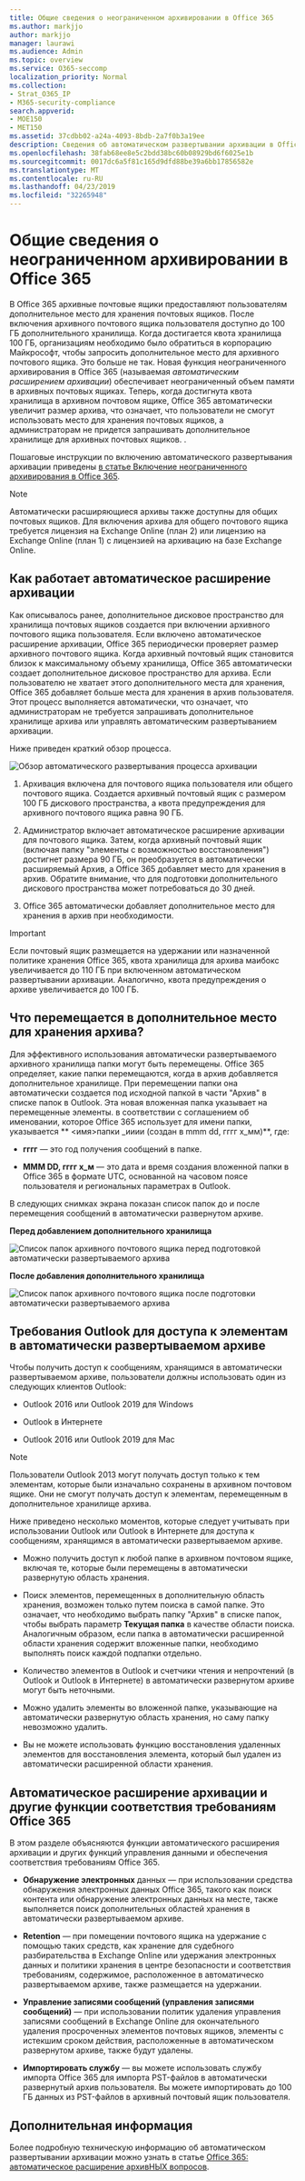 ```yaml
---
title: Общие сведения о неограниченном архивировании в Office 365
ms.author: markjjo
author: markjjo
manager: laurawi
ms.audience: Admin
ms.topic: overview
ms.service: O365-seccomp
localization_priority: Normal
ms.collection:
- Strat_O365_IP
- M365-security-compliance
search.appverid:
- MOE150
- MET150
ms.assetid: 37cdbb02-a24a-4093-8bdb-2a7f0b3a19ee
description: Сведения об автоматическом развертывании архивации в Office 365, которая обеспечивает неограниченное хранение архивных почтовых ящиков Exchange Online.
ms.openlocfilehash: 38fab68ee8e5c2bdd38bc60b08929bd6f6025e1b
ms.sourcegitcommit: 0017dc6a5f81c165d9dfd88be39a6bb17856582e
ms.translationtype: MT
ms.contentlocale: ru-RU
ms.lasthandoff: 04/23/2019
ms.locfileid: "32265948"
---
```

# <a name="overview-of-unlimited-archiving-in-office-365"></a>Общие сведения о неограниченном архивировании в Office 365

В Office 365 архивные почтовые ящики предоставляют пользователям дополнительное место для хранения почтовых ящиков. После включения архивного почтового ящика пользователя доступно до 100 ГБ дополнительного хранилища. Когда достигается квота хранилища 100 ГБ, организациям необходимо было обратиться в корпорацию Майкрософт, чтобы запросить дополнительное место для архивного почтового ящика. Это больше не так. Новая функция неограниченного архивирования в Office 365 (называемая *автоматическим расширением архивации*) обеспечивает неограниченный объем памяти в архивных почтовых ящиках. Теперь, когда достигнута квота хранилища в архивном почтовом ящике, Office 365 автоматически увеличит размер архива, что означает, что пользователи не смогут использовать место для хранения почтовых ящиков, а администраторам не придется запрашивать дополнительное хранилище для архивных почтовых ящиков. .
  
Пошаговые инструкции по включению автоматического развертывания архивации приведены [в статье Включение неограниченного архивирования в Office 365](enable-unlimited-archiving.md).
  
> [!NOTE]
> Автоматически расширяющиеся архивы также доступны для общих почтовых ящиков. Для включения архива для общего почтового ящика требуется лицензия на Exchange Online (план 2) или лицензию на Exchange Online (план 1) с лицензией на архивацию на базе Exchange Online. 
  
## <a name="how-auto-expanding-archiving-works"></a>Как работает автоматическое расширение архивации

Как описывалось ранее, дополнительное дисковое пространство для хранилища почтовых ящиков создается при включении архивного почтового ящика пользователя. Если включено автоматическое расширение архивации, Office 365 периодически проверяет размер архивного почтового ящика. Когда архивный почтовый ящик становится близок к максимальному объему хранилища, Office 365 автоматически создает дополнительное дисковое пространство для архива. Если пользователю не хватает этого дополнительного места для хранения, Office 365 добавляет больше места для хранения в архив пользователя. Этот процесс выполняется автоматически, что означает, что администраторам не требуется запрашивать дополнительное хранилище архива или управлять автоматическим развертыванием архивации. 
  
Ниже приведен краткий обзор процесса.
  
![Обзор автоматического развертывания процесса архивации](media/74355385-d990-44fe-8a87-6c3639d1f63f.png)
  
1. Архивация включена для почтового ящика пользователя или общего почтового ящика. Создается архивный почтовый ящик с размером 100 ГБ дискового пространства, а квота предупреждения для архивного почтового ящика равна 90 ГБ.
    
2. Администратор включает автоматическое расширение архивации для почтового ящика. Затем, когда архивный почтовый ящик (включая папку "элементы с возможностью восстановления") достигнет размера 90 ГБ, он преобразуется в автоматически расширяемый Архив, а Office 365 добавляет место для хранения в архив. Обратите внимание, что для подготовки дополнительного дискового пространства может потребоваться до 30 дней.
    
3. Office 365 автоматически добавляет дополнительное место для хранения в архив при необходимости.
  
> [!IMPORTANT]
> Если почтовый ящик размещается на удержании или назначенной политике хранения Office 365, квота хранилища для архива маибокс увеличивается до 110 ГБ при включенном автоматическом развертывании архивации. Аналогично, квота предупреждения о архиве увеличивается до 100 ГБ.

## <a name="what-gets-moved-to-the-additional-archive-storage-space"></a>Что перемещается в дополнительное место для хранения архива?

Для эффективного использования автоматически развертываемого архивного хранилища папки могут быть перемещены. Office 365 определяет, какие папки перемещаются, когда в архив добавляется дополнительное хранилище. При перемещении папки она автоматически создается под исходной папкой в части "Архив" в списке папок в Outlook. Эта новая вложенная папка указывает на перемещенные элементы. в соответствии с соглашением об именовании, которое Office 365 использует для имени папки, указывается ** \<имя\>папки _ииии (создан в mmm dd, гггг х_мм)**, где: 
  
- **гггг** — это год получения сообщений в папке. 
    
- **MMM DD, гггг х_м** — это дата и время создания вложенной папки в Office 365 в формате UTC, основанной на часовом поясе пользователя и региональных параметрах в Outlook. 
    
В следующих снимках экрана показан список папок до и после перемещения сообщений в автоматически развернутом архиве.
  
 **Перед добавлением дополнительного хранилища**
  
![Список папок архивного почтового ящика перед подготовкой автоматически развертываемого архива](media/5d6d6420-e562-4912-aaab-1c111762b3f6.png)
  
 **После добавления дополнительного хранилища**
  
![Список папок архивного почтового ящика после подготовки автоматически развертываемого архива](media/c03c5f51-23fa-4fc2-b887-7e7e5cce30da.png)
  
## <a name="outlook-requirements-for-accessing-items-in-an-auto-expanded-archive"></a>Требования Outlook для доступа к элементам в автоматически развертываемом архиве

Чтобы получить доступ к сообщениям, хранящимся в автоматически развертываемом архиве, пользователи должны использовать один из следующих клиентов Outlook:
  
- Outlook 2016 или Outlook 2019 для Windows
    
- Outlook в Интернете 
    
- Outlook 2016 или Outlook 2019 для Mac 
    
> [!NOTE]
> Пользователи Outlook 2013 могут получать доступ только к тем элементам, которые были изначально сохранены в архивном почтовом ящике. Они не смогут получать доступ к элементам, перемещенным в дополнительное хранилище архива. 
  
Ниже приведено несколько моментов, которые следует учитывать при использовании Outlook или Outlook в Интернете для доступа к сообщениям, хранящимся в автоматически развертываемом архиве.
  
- Можно получить доступ к любой папке в архивном почтовом ящике, включая те, которые были перемещены в автоматически развернутую область хранения.
    
- Поиск элементов, перемещенных в дополнительную область хранения, возможен только путем поиска в самой папке. Это означает, что необходимо выбрать папку "Архив" в списке папок, чтобы выбрать параметр **Текущая папка** в качестве области поиска. Аналогичным образом, если папка в автоматически расширенной области хранения содержит вложенные папки, необходимо выполнять поиск каждой подпапки отдельно. 
    
- Количество элементов в Outlook и счетчики чтения и непрочтений (в Outlook и Outlook в Интернете) в автоматически развернутом архиве могут быть неточными.
    
- Можно удалить элементы во вложенной папке, указывающие на автоматически развернутую область хранения, но саму папку невозможно удалить.
    
- Вы не можете использовать функцию восстановления удаленных элементов для восстановления элемента, который был удален из автоматически расширенной области хранения.
  
## <a name="auto-expanding-archiving-and-other-office-365-compliance-features"></a>Автоматическое расширение архивации и другие функции соответствия требованиям Office 365

В этом разделе объясняются функции автоматического расширения архивации и других функций управления данными и обеспечения соответствия требованиям Office 365.
  
- **Обнаружение электронных** данных — при использовании средства обнаружения электронных данных Office 365, такого как поиск контента или обнаружение электронных данных на месте, также выполняется поиск дополнительных областей хранения в автоматически развертываемом архиве.
    
- **Retention** — при помещении почтового ящика на удержание с помощью таких средств, как хранение для судебного разбирательства в Exchange Online или удержания электронных данных и политики хранения в центре безопасности и соответствия требованиям, содержимое, расположенное в автоматическо развертываемом архиве, также размещается на удержании.
    
- **Управление записями сообщений (управления записями сообщений)** — при использовании политик удаления управления записями сообщений в Exchange Online для окончательного удаления просроченных элементов почтовых ящиков, элементы с истекшим сроком действия, расположенные в автоматическом развернутом архиве, также будут удалены.
    
- **Импортировать службу** — вы можете использовать службу импорта Office 365 для импорта PST-файлов в автоматически развернутый архив пользователя. Вы можете импортировать до 100 ГБ данных из PST-файлов в архивный почтовый ящик пользователя. 

## <a name="more-information"></a>Дополнительная информация

Более подробную техническую информацию об автоматическом развертывании архивации можно узнать в статье [Office 365: автоматическое расширение архивНЫХ вопросов](https://blogs.technet.microsoft.com/exchange/2018/04/09/office-365-auto-expanding-archives-faq/).